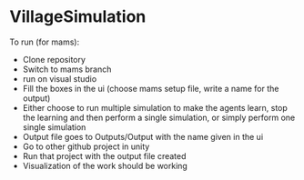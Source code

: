 # VillageSimulation


To run (for mams):

- Clone repository
- Switch to mams branch
- run on visual studio
- Fill the boxes in the ui (choose mams setup file, write a name for the output)
- Either choose to run multiple simulation to make the agents learn, stop the learning and then perform a single simulation, or simply perform one single simulation
- Output file goes to Outputs/Output with the name given in the ui
- Go to other github project in unity
- Run that project with the output file created
- Visualization of the work should be working
